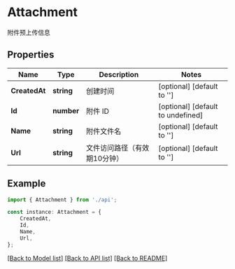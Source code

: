 # Attachment

附件预上传信息

## Properties

Name | Type | Description | Notes
------------ | ------------- | ------------- | -------------
**CreatedAt** | **string** | 创建时间 | [optional] [default to '']
**Id** | **number** | 附件 ID | [optional] [default to undefined]
**Name** | **string** | 附件文件名 | [optional] [default to '']
**Url** | **string** | 文件访问路径（有效期10分钟） | [optional] [default to '']

## Example

```typescript
import { Attachment } from './api';

const instance: Attachment = {
    CreatedAt,
    Id,
    Name,
    Url,
};
```

[[Back to Model list]](../README.md#documentation-for-models) [[Back to API list]](../README.md#documentation-for-api-endpoints) [[Back to README]](../README.md)
